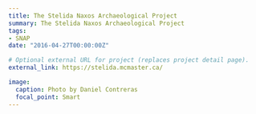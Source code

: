 ```yaml
---
title: The Stelida Naxos Archaeological Project
summary: The Stelida Naxos Archaeological Project
tags: 
- SNAP 
date: "2016-04-27T00:00:00Z"

# Optional external URL for project (replaces project detail page).
external_link: https://stelida.mcmaster.ca/

image:
  caption: Photo by Daniel Contreras
  focal_point: Smart
---
```

